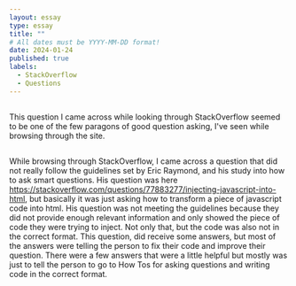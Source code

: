 ```yaml
---
layout: essay
type: essay
title: ""
# All dates must be YYYY-MM-DD format!
date: 2024-01-24
published: true
labels:
  - StackOverflow
  - Questions
---
```



##  
This question I came across while looking through StackOverflow seemed to be one of the few paragons of good question asking, I've seen while browsing through the site. 

##  
While browsing through StackOverflow, I came across a question that did not really follow the guidelines set by Eric Raymond, and his study into how to ask smart questions. His question was here https://stackoverflow.com/questions/77883277/injecting-javascript-into-html, but basically it was just asking how to transform a piece of javascript code into html. His question was not meeting the guidelines because they did not provide enough relevant information and only showed the piece of code they were trying to inject. Not only that, but the code was also not in the correct format. This question, did receive some answers, but most of the answers were telling the person to fix their code and improve their question. There were a few answers that were a little helpful but mostly was just to tell the person to go to How Tos for asking questions and writing code in the correct format.

## 


